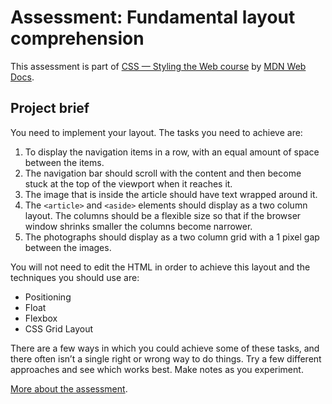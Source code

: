 # Assessment: Fundamental layout comprehension

This assessment is part of [CSS — Styling the Web course](https://developer.mozilla.org/en-US/docs/Learn/CSS) by [MDN Web Docs](https://developer.mozilla.org/).

## Project brief

You need to implement your layout. The tasks you need to achieve are:

1. To display the navigation items in a row, with an equal amount of space between the items.
2. The navigation bar should scroll with the content and then become stuck at the top of the viewport when it reaches it.
3. The image that is inside the article should have text wrapped around it.
4. The `<article>` and `<aside>` elements should display as a two column layout. The columns should be a flexible size so that if the browser window shrinks smaller the columns become narrower.
5. The photographs should display as a two column grid with a 1 pixel gap between the images.

You will not need to edit the HTML in order to achieve this layout and the techniques you should use are:

* Positioning
* Float
* Flexbox
* CSS Grid Layout

There are a few ways in which you could achieve some of these tasks, and there often isn’t a single right or wrong way to do things. Try a few different approaches and see which works best. Make notes as you experiment.

[More about the assessment](https://developer.mozilla.org/en-US/docs/Learn/CSS/CSS_layout/Fundamental_Layout_Comprehension).
